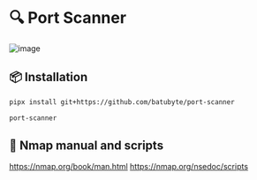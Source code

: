 # 🔍 Port Scanner
![image](https://github.com/user-attachments/assets/3b61f869-c853-47c7-9a06-203e8b82d1fd)

## 📦 Installation
```bash
pipx install git+https://github.com/batubyte/port-scanner
```
```bash
port-scanner
```

## 📄 Nmap manual and scripts
https://nmap.org/book/man.html
https://nmap.org/nsedoc/scripts
